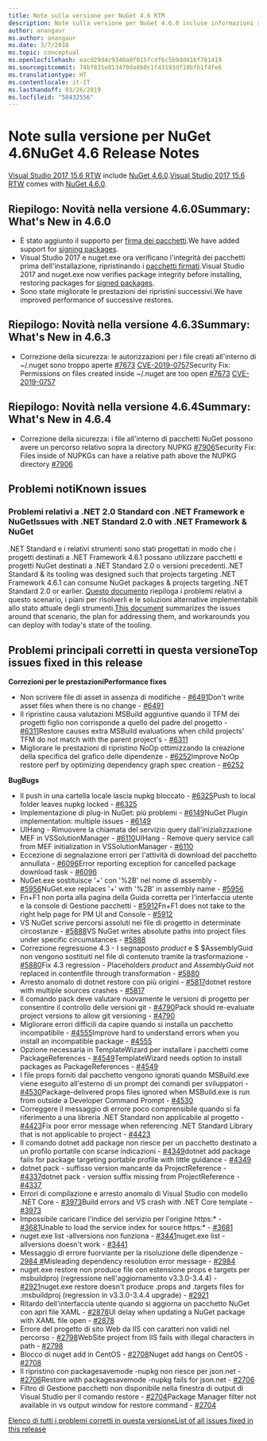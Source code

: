 ```yaml
---
title: Note sulla versione per NuGet 4.6 RTM
description: Note sulla versione per NuGet 4.6.0 incluse informazioni su problemi noti, correzioni di bug e DCR.
author: anangaur
ms.author: anangaur
ms.date: 3/7/2018
ms.topic: conceptual
ms.openlocfilehash: eacd29d4c9340a0f015fcdf6c5b9dd41bf781419
ms.sourcegitcommit: 74bf831e013470da8b0c1f43193df10bfb1f4fe6
ms.translationtype: HT
ms.contentlocale: it-IT
ms.lasthandoff: 03/26/2019
ms.locfileid: "58432556"
---
```

# <a name="nuget-46-release-notes"></a><span data-ttu-id="9eb54-103">Note sulla versione per NuGet 4.6</span><span class="sxs-lookup"><span data-stu-id="9eb54-103">NuGet 4.6 Release Notes</span></span>

<span data-ttu-id="9eb54-104">[Visual Studio 2017 15.6 RTW](https://www.visualstudio.com/news/releasenotes/vs2017-relnotes) include [NuGet 4.6.0](https://dist.nuget.org/win-x86-commandline/v4.6.0/nuget.exe).</span><span class="sxs-lookup"><span data-stu-id="9eb54-104">[Visual Studio 2017 15.6 RTW](https://www.visualstudio.com/news/releasenotes/vs2017-relnotes) comes with [NuGet 4.6.0](https://dist.nuget.org/win-x86-commandline/v4.6.0/nuget.exe).</span></span>

## <a name="summary-whats-new-in-460"></a><span data-ttu-id="9eb54-105">Riepilogo: Novità nella versione 4.6.0</span><span class="sxs-lookup"><span data-stu-id="9eb54-105">Summary: What's New in 4.6.0</span></span>

* <span data-ttu-id="9eb54-106">È stato aggiunto il supporto per [firma dei pacchetti](../create-packages/sign-a-package.md).</span><span class="sxs-lookup"><span data-stu-id="9eb54-106">We have added support for [signing packages](../create-packages/sign-a-package.md).</span></span>
* <span data-ttu-id="9eb54-107">Visual Studio 2017 e nuget.exe ora verificano l'integrità dei pacchetti prima dell'installazione, ripristinando i [pacchetti firmati](../reference/signed-packages-reference.md).</span><span class="sxs-lookup"><span data-stu-id="9eb54-107">Visual Studio 2017 and nuget.exe now verifies package integrity before installing, restoring packages for [signed packages](../reference/signed-packages-reference.md).</span></span>
* <span data-ttu-id="9eb54-108">Sono state migliorate le prestazioni dei ripristini successivi.</span><span class="sxs-lookup"><span data-stu-id="9eb54-108">We have improved performance of successive restores.</span></span>

## <a name="summary-whats-new-in-463"></a><span data-ttu-id="9eb54-109">Riepilogo: Novità nella versione 4.6.3</span><span class="sxs-lookup"><span data-stu-id="9eb54-109">Summary: What's New in 4.6.3</span></span>

* <span data-ttu-id="9eb54-110">Correzione della sicurezza: le autorizzazioni per i file creati all'interno di ~/.nuget sono troppo aperte [#7673](https://github.com/NuGet/Home/issues/7673) [CVE-2019-0757](https://portal.msrc.microsoft.com/en-us/security-guidance/advisory/CVE-2019-0757)</span><span class="sxs-lookup"><span data-stu-id="9eb54-110">Security Fix: Permissions on files created inside ~/.nuget are too open [#7673](https://github.com/NuGet/Home/issues/7673) [CVE-2019-0757](https://portal.msrc.microsoft.com/en-us/security-guidance/advisory/CVE-2019-0757)</span></span>

## <a name="summary-whats-new-in-464"></a><span data-ttu-id="9eb54-111">Riepilogo: Novità nella versione 4.6.4</span><span class="sxs-lookup"><span data-stu-id="9eb54-111">Summary: What's New in 4.6.4</span></span>

* <span data-ttu-id="9eb54-112">Correzione della sicurezza: i file all'interno di pacchetti NuGet possono avere un percorso relativo sopra la directory NUPKG [#7906](https://github.com/NuGet/Home/issues/7906)</span><span class="sxs-lookup"><span data-stu-id="9eb54-112">Security Fix: Files inside of NUPKGs can have a relative path above the NUPKG directory [#7906](https://github.com/NuGet/Home/issues/7906)</span></span>

## <a name="known-issues"></a><span data-ttu-id="9eb54-113">Problemi noti</span><span class="sxs-lookup"><span data-stu-id="9eb54-113">Known issues</span></span>

### <a name="issues-with-net-standard-20-with-net-framework--nuget"></a><span data-ttu-id="9eb54-114">Problemi relativi a .NET 2.0 Standard con .NET Framework e NuGet</span><span class="sxs-lookup"><span data-stu-id="9eb54-114">Issues with .NET Standard 2.0 with .NET Framework & NuGet</span></span> 

<span data-ttu-id="9eb54-115">.NET Standard e i relativi strumenti sono stati progettati in modo che i progetti destinati a .NET Framework 4.6.1 possano utilizzare pacchetti e progetti NuGet destinati a .NET Standard 2.0 o versioni precedenti.</span><span class="sxs-lookup"><span data-stu-id="9eb54-115">.NET Standard & its tooling was designed such that projects targeting .NET Framework 4.6.1 can consume NuGet packages & projects targeting .NET Standard 2.0 or earlier.</span></span> <span data-ttu-id="9eb54-116">[Questo documento](https://github.com/dotnet/standard/issues/481) riepiloga i problemi relativi a questo scenario, i piani per risolverli e le soluzioni alternative implementabili allo stato attuale degli strumenti.</span><span class="sxs-lookup"><span data-stu-id="9eb54-116">[This document](https://github.com/dotnet/standard/issues/481) summarizes the issues around that scenario, the plan for addressing them, and workarounds you can deploy with today's state of the tooling.</span></span>

## <a name="top-issues-fixed-in-this-release"></a><span data-ttu-id="9eb54-117">Problemi principali corretti in questa versione</span><span class="sxs-lookup"><span data-stu-id="9eb54-117">Top issues fixed in this release</span></span>

<span data-ttu-id="9eb54-118">**Correzioni per le prestazioni**</span><span class="sxs-lookup"><span data-stu-id="9eb54-118">**Performance fixes**</span></span>

* <span data-ttu-id="9eb54-119">Non scrivere file di asset in assenza di modifiche - [#6491](https://github.com/NuGet/Home/issues/6491)</span><span class="sxs-lookup"><span data-stu-id="9eb54-119">Don't write asset files when there is no change - [#6491](https://github.com/NuGet/Home/issues/6491)</span></span>
* <span data-ttu-id="9eb54-120">Il ripristino causa valutazioni MSBuild aggiuntive quando il TFM dei progetti figlio non corrisponde a quello del padre del progetto - [#6311](https://github.com/NuGet/Home/issues/6311)</span><span class="sxs-lookup"><span data-stu-id="9eb54-120">Restore causes extra MSBuild evaluations when child projects' TFM do not match with the parent project's - [#6311](https://github.com/NuGet/Home/issues/6311)</span></span>
* <span data-ttu-id="9eb54-121">Migliorare le prestazioni di ripristino NoOp ottimizzando la creazione della specifica del grafico delle dipendenze - [#6252](https://github.com/NuGet/Home/issues/6252)</span><span class="sxs-lookup"><span data-stu-id="9eb54-121">Improve NoOp restore perf by optimizing dependency graph spec creation - [#6252](https://github.com/NuGet/Home/issues/6252)</span></span>

<span data-ttu-id="9eb54-122">**Bug**</span><span class="sxs-lookup"><span data-stu-id="9eb54-122">**Bugs**</span></span>

* <span data-ttu-id="9eb54-123">Il push in una cartella locale lascia nupkg bloccato - [#6325](https://github.com/NuGet/Home/issues/6325)</span><span class="sxs-lookup"><span data-stu-id="9eb54-123">Push to local folder leaves nupkg locked - [#6325](https://github.com/NuGet/Home/issues/6325)</span></span>
* <span data-ttu-id="9eb54-124">Implementazione di plug-in NuGet: più problemi - [#6149](https://github.com/NuGet/Home/issues/6149)</span><span class="sxs-lookup"><span data-stu-id="9eb54-124">NuGet Plugin implementation:  multiple issues - [#6149](https://github.com/NuGet/Home/issues/6149)</span></span>
* <span data-ttu-id="9eb54-125">UIHang - Rimuovere la chiamata del servizio query dall'inizializzazione MEF in VSSolutionManager - [#6110](https://github.com/NuGet/Home/issues/6110)</span><span class="sxs-lookup"><span data-stu-id="9eb54-125">UIHang - Remove query service call from MEF initialization in VSSolutionManager - [#6110](https://github.com/NuGet/Home/issues/6110)</span></span>
* <span data-ttu-id="9eb54-126">Eccezione di segnalazione errori per l'attività di download del pacchetto annullata - [#6096](https://github.com/NuGet/Home/issues/6096)</span><span class="sxs-lookup"><span data-stu-id="9eb54-126">Error reporting exception for cancelled package download task - [#6096](https://github.com/NuGet/Home/issues/6096)</span></span>
* <span data-ttu-id="9eb54-127">NuGet.exe sostituisce '+' con '%2B' nel nome di assembly - [#5956](https://github.com/NuGet/Home/issues/5956)</span><span class="sxs-lookup"><span data-stu-id="9eb54-127">NuGet.exe replaces '+' with '%2B' in assembly name - [#5956](https://github.com/NuGet/Home/issues/5956)</span></span>
* <span data-ttu-id="9eb54-128">Fn+F1 non porta alla pagina della Guida corretta per l'interfaccia utente e la console di Gestione pacchetti - [#5912](https://github.com/NuGet/Home/issues/5912)</span><span class="sxs-lookup"><span data-stu-id="9eb54-128">Fn+F1 does not take to the right help page for PM UI and Console - [#5912](https://github.com/NuGet/Home/issues/5912)</span></span>
* <span data-ttu-id="9eb54-129">VS NuGet scrive percorsi assoluti nei file di progetto in determinate circostanze - [#5888](https://github.com/NuGet/Home/issues/5888)</span><span class="sxs-lookup"><span data-stu-id="9eb54-129">VS NuGet writes absolute paths into project files under specific circumstances - [#5888](https://github.com/NuGet/Home/issues/5888)</span></span>
* <span data-ttu-id="9eb54-130">Correzione regressione 4.3 - I segnaposto $product$ e $ $AssemblyGuid non vengono sostituiti nel file di contenuto tramite la trasformazione - [#5880](https://github.com/NuGet/Home/issues/5880)</span><span class="sxs-lookup"><span data-stu-id="9eb54-130">Fix 4.3 regression - Placeholders $product$ and $AssemblyGuid$ not replaced in contentfile through transformation - [#5880](https://github.com/NuGet/Home/issues/5880)</span></span>
* <span data-ttu-id="9eb54-131">Arresto anomalo di dotnet restore con più origini - [#5817](https://github.com/NuGet/Home/issues/5817)</span><span class="sxs-lookup"><span data-stu-id="9eb54-131">dotnet restore with multiple sources crashes - [#5817](https://github.com/NuGet/Home/issues/5817)</span></span>
* <span data-ttu-id="9eb54-132">Il comando pack deve valutare nuovamente le versioni di progetto per consentire il controllo delle versioni git - [#4790](https://github.com/NuGet/Home/issues/4790)</span><span class="sxs-lookup"><span data-stu-id="9eb54-132">Pack should re-evaluate project versions to allow git versioning - [#4790](https://github.com/NuGet/Home/issues/4790)</span></span>
* <span data-ttu-id="9eb54-133">Migliorare errori difficili da capire quando si installa un pacchetto incompatibile - [#4555](https://github.com/NuGet/Home/issues/4555)</span><span class="sxs-lookup"><span data-stu-id="9eb54-133">Improve hard to understand errors when you install an incompatible package - [#4555](https://github.com/NuGet/Home/issues/4555)</span></span>
* <span data-ttu-id="9eb54-134">Opzione necessaria in TemplateWizard per installare i pacchetti come PackageReferences - [#4549](https://github.com/NuGet/Home/issues/4549)</span><span class="sxs-lookup"><span data-stu-id="9eb54-134">TemplateWizard needs option to install packages as PackageReferences - [#4549](https://github.com/NuGet/Home/issues/4549)</span></span>
* <span data-ttu-id="9eb54-135">I file props forniti dal pacchetto vengono ignorati quando MSBuild.exe viene eseguito all'esterno di un prompt dei comandi per sviluppatori - [#4530](https://github.com/NuGet/Home/issues/4530)</span><span class="sxs-lookup"><span data-stu-id="9eb54-135">Package-delivered props files ignored when MSBuild.exe is run from outside a Developer Command Prompt - [#4530](https://github.com/NuGet/Home/issues/4530)</span></span>
* <span data-ttu-id="9eb54-136">Correggere il messaggio di errore poco comprensibile quando si fa riferimento a una libreria .NET Standard non applicabile al progetto - [#4423](https://github.com/NuGet/Home/issues/4423)</span><span class="sxs-lookup"><span data-stu-id="9eb54-136">Fix poor error message when referencing .NET Standard Library that is not applicable to project - [#4423](https://github.com/NuGet/Home/issues/4423)</span></span>
* <span data-ttu-id="9eb54-137">Il comando dotnet add package non riesce per un pacchetto destinato a un profilo portatile con scarse indicazioni - [#4349](https://github.com/NuGet/Home/issues/4349)</span><span class="sxs-lookup"><span data-stu-id="9eb54-137">dotnet add package fails for package targeting portable profile with little guidance - [#4349](https://github.com/NuGet/Home/issues/4349)</span></span>
* <span data-ttu-id="9eb54-138">dotnet pack - suffisso version mancante da ProjectReference - [#4337](https://github.com/NuGet/Home/issues/4337)</span><span class="sxs-lookup"><span data-stu-id="9eb54-138">dotnet pack - version suffix missing from ProjectReference - [#4337](https://github.com/NuGet/Home/issues/4337)</span></span>
* <span data-ttu-id="9eb54-139">Errori di compilazione e arresto anomalo di Visual Studio con modello .NET Core - [#3973](https://github.com/NuGet/Home/issues/3973)</span><span class="sxs-lookup"><span data-stu-id="9eb54-139">Build errors and VS crash with .NET Core template - [#3973](https://github.com/NuGet/Home/issues/3973)</span></span>
* <span data-ttu-id="9eb54-140">Impossibile caricare l'indice del servizio per l'origine https:\* - [#3681](https://github.com/NuGet/Home/issues/3681)</span><span class="sxs-lookup"><span data-stu-id="9eb54-140">Unable to load the service index for source https:\* - [#3681](https://github.com/NuGet/Home/issues/3681)</span></span>
* <span data-ttu-id="9eb54-141">nuget.exe list -allversions non funziona - [#3441](https://github.com/NuGet/Home/issues/3441)</span><span class="sxs-lookup"><span data-stu-id="9eb54-141">nuget.exe list -allversions doesn't work - [#3441](https://github.com/NuGet/Home/issues/3441)</span></span>
* <span data-ttu-id="9eb54-142">Messaggio di errore fuorviante per la risoluzione delle dipendenze - [2984 #](https://github.com/NuGet/Home/issues/2984)</span><span class="sxs-lookup"><span data-stu-id="9eb54-142">Misleading dependency resolution error message - [#2984](https://github.com/NuGet/Home/issues/2984)</span></span>
* <span data-ttu-id="9eb54-143">nuget.exe restore non produce file con estensione props e targets per msbuildproj (regressione nell'aggiornamento v3.3.0-3.4.4) - [#2921](https://github.com/NuGet/Home/issues/2921)</span><span class="sxs-lookup"><span data-stu-id="9eb54-143">nuget.exe restore doesn't produce .props and .targets files for .msbuildproj (regression in v3.3.0-3.4.4 upgrade) - [#2921](https://github.com/NuGet/Home/issues/2921)</span></span>
* <span data-ttu-id="9eb54-144">Ritardo dell'interfaccia utente quando si aggiorna un pacchetto NuGet con apri file XAML - [#2878](https://github.com/NuGet/Home/issues/2878)</span><span class="sxs-lookup"><span data-stu-id="9eb54-144">UI delay when updating a NuGet package with XAML file open - [#2878](https://github.com/NuGet/Home/issues/2878)</span></span>
* <span data-ttu-id="9eb54-145">Errore del progetto di sito Web da IIS con caratteri non validi nel percorso - [#2798](https://github.com/NuGet/Home/issues/2798)</span><span class="sxs-lookup"><span data-stu-id="9eb54-145">WebSite project from IIS fails with illegal characters in path - [#2798](https://github.com/NuGet/Home/issues/2798)</span></span>
* <span data-ttu-id="9eb54-146">Blocco di nuget add in CentOS - [#2708](https://github.com/NuGet/Home/issues/2708)</span><span class="sxs-lookup"><span data-stu-id="9eb54-146">Nuget add hangs on CentOS - [#2708](https://github.com/NuGet/Home/issues/2708)</span></span>
* <span data-ttu-id="9eb54-147">Il ripristino con packagesavemode -nupkg non riesce per json.net - [#2706](https://github.com/NuGet/Home/issues/2706)</span><span class="sxs-lookup"><span data-stu-id="9eb54-147">Restore with packagesavemode -nupkg fails for json.net - [#2706](https://github.com/NuGet/Home/issues/2706)</span></span>
* <span data-ttu-id="9eb54-148">Filtro di Gestione pacchetti non disponibile nella finestra di output di Visual Studio per il comando restore - [#2704](https://github.com/NuGet/Home/issues/2704)</span><span class="sxs-lookup"><span data-stu-id="9eb54-148">Package Manager filter not available in vs output window for restore command - [#2704](https://github.com/NuGet/Home/issues/2704)</span></span>

[<span data-ttu-id="9eb54-149">Elenco di tutti i problemi corretti in questa versione</span><span class="sxs-lookup"><span data-stu-id="9eb54-149">List of all issues fixed in this release</span></span>](https://github.com/NuGet/Home/issues?q=is%3Aissue+is%3Aclosed+milestone%3A%224.6")
